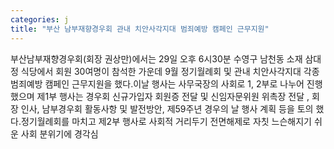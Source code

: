 ```yaml
---
categories: j
title: "부산 남부재향경우회 관내 치안사각지대 범죄예방 캠페인 근무지원"
---
```

부산남부재향경우회(회장 권상만)에서는 29일 오후 6시30분 수영구 남천동 소재 삼대정 식당에서 회원 30여명이 참석한 가운데 9월 정기월례회 및 관내 치안사각지대 각종 범죄예방 캠페인 근무지원을 했다.이날 행사는 사무국장의 사회로 1, 2부로 나누어 진행했으며 제1부 행사는 경우회 신규가입자 회원증 전달 및 신임자문위원 위촉장 전달 , 회장 인사, 남부경우회 활동사항 및 발전방안, 제59주년 경우의 날 행사 계획 등을 토의 했다.정기월례회를 마치고 제2부 행사로 사회적 거리두기 전면해제로 자칫 느슨해지기 쉬운 사회 분위기에 경각심